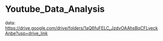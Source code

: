 # Youtube_Data_Analysis
data: https://drive.google.com/drive/folders/1aQ6fuFELC_JzdvOAAhsBqCFLyeckAnbe?usp=drive_link

